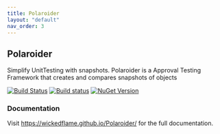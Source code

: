 ```yaml
---
title: Polaroider
layout: "default"
nav_order: 3
---
```

## Polaroider
Simplify UnitTesting with snapshots. Polaroider is a Approval Testing Framework that creates and compares snapshots of objects  

[![Build Status](https://travis-ci.org/WickedFlame/Polaroider.svg?branch=master)](https://travis-ci.org/WickedFlame/Polaroider)
[![Build status](https://ci.appveyor.com/api/projects/status/3v8mpq0p35vlegda/branch/master?svg=true)](https://ci.appveyor.com/project/chriswalpen/polaroider)
[![NuGet Version](https://img.shields.io/nuget/v/polaroider.svg?style=flat)](https://www.nuget.org/packages/polaroider/)
  
### Documentation
Visit https://wickedflame.github.io/Polaroider/ for the full documentation.